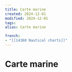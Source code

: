 ```yaml
---
title: Carte marine
created: 2024-12-01
modified: 2024-12-01
tags: 
alias: Carte marine

french:
- "[[14360 Nautical charts]]"
---
```

# Carte marine
